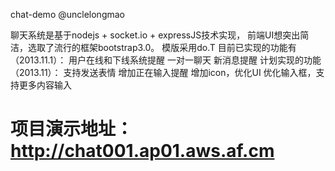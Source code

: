   chat-demo
  @unclelongmao

 
  聊天系统是基于nodejs + socket.io + expressJS技术实现，
  前端UI想突出简洁，选取了流行的框架bootstrap3.0。
  模版采用do.T
  目前已实现的功能有（2013.11.1）：
    用户在线和下线系统提醒
    一对一聊天
    新消息提醒
  计划实现的功能（2013.11）：
    支持发送表情
    增加正在输入提醒
    增加icon，优化UI
    优化输入框，支持更多内容输入
    
   
  项目演示地址：http://chat001.ap01.aws.af.cm
===============
